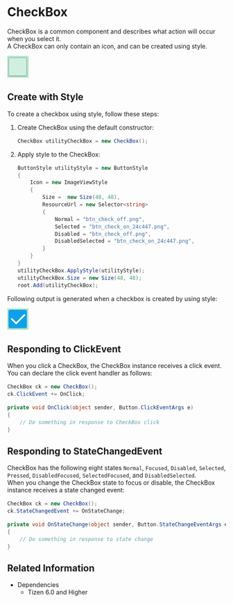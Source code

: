 # CheckBox
CheckBox is a common component and describes what action will occur when you select it.  
A CheckBox can only contain an icon, and can be created using style.

![CheckBox1](./media/CheckBox1.png)

## Create with Style

To create a checkbox using style, follow these steps:

1. Create CheckBox using the default constructor:

    ```cs
    CheckBox utilityCheckBox = new CheckBox();
    ```

2. Apply style to the CheckBox:

    ```cs
    ButtonStyle utilityStyle = new ButtonStyle
    {
        Icon = new ImageViewStyle
        {
            Size =  new Size(48, 48),
            ResourceUrl = new Selector<string>
            {
                Normal = "btn_check_off.png",
                Selected = "btn_check_on_24c447.png",
                Disabled = "btn_check_off.png",
                DisabledSelected = "btn_check_on_24c447.png",
            }
        }
    }
    utilityCheckBox.ApplyStyle(utilityStyle);
    utilityCheckBox.Size = new Size(48, 48);
    root.Add(utilityCheckBox);
    ```

Following output is generated when a checkbox is created by using style:

![CheckBox2](./media/CheckBox2.png)


## Responding to ClickEvent
When you click a CheckBox, the CheckBox instance receives a click event.
You can declare the click event handler as follows:

```cs
CheckBox ck = new CheckBox();
ck.ClickEvent += OnClick;
```

```cs
private void OnClick(object sender, Button.ClickEventArgs e)
{
    // Do something in response to CheckBox click
}
```

## Responding to StateChangedEvent
CheckBox has the following eight states `Normal`, `Focused`, `Disabled`, `Selected`, `Pressed`, `DisabledFocused`, `SelectedFocused`, and `DisabledSelected`.  
When you change the CheckBox state to focus or disable, the CheckBox instance receives a state changed event:

```cs
CheckBox ck = new CheckBox();
ck.StateChangedEvent += OnStateChange;
```

```cs
private void OnStateChange(object sender, Button.StateChangeEventArgs e)
{
    // Do something in response to state change
}
```

## Related Information
- Dependencies
  -   Tizen 6.0 and Higher
